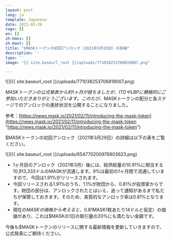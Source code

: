 ```yaml
---
layout: post
lang: ja
template: Japanese
date: 2021-03-26
tags: []
en: []
zh-Hans: []
zh-Hant: []
title: "$MASKトークンの初回アンロック（2021年3月29日）の詳細"
description: ''
type: ''
image: "{{ site.baseurl_root }}/uploads/771038253706819007.png"

---
```

![]({{ site.baseurl_root }}/uploads/771038253706819007.png)

$MASKトークンの公式発表から約1ヶ月が経ちましたが、ITOやLBPに積極的にご参加いただきありがとうございます。このたび、$MASKトークンの配分と各ステージでのアンロックの進捗状況を公開することになりました。

参考：[https://news.mask.io/2021/02/11/introducing-the-mask-token](https://news.mask.io/2021/02/11/introducing-the-mask-token "https://news.mask.io/2021/02/11/introducing-the-mask-token")

$MASKトークンの初回アンロック（2021年3月29日）の詳細は以下の表をご覧ください。

![]({{ site.baseurl_root }}/uploads/654770200978803623.png)

* 1ヶ月目のアンロック（2021年3月）後には、総供給量の10.91%に相当する10,913,333ドルのMASKが流通します。9%は最初の1ヶ月間で流通していますので、今回は1.91%がリリースされます。
* 今回リリースされる1.91%のうち、1.1%が財団から、0.81%が投資家からです。財団の部分は、アンロックされたとはいえ、追って通知があるまで私たちが保管しておきます。そのため、実質的なアンロック率は0.81%となります。
* 現在の$MASKの価格から考えると、0.81%の新規にリリースされたトークンは11,340,000ドル（$MASK1枚あたり14ドルと仮定）の価値があり、これは$MASKの1日の取引量の20%にも満たない金額です。

今後も$MASKトークンのリリースに関する最新情報を更新していきますので、公式発表にご期待ください。